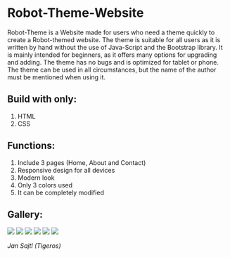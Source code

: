 # Robot-Theme-Website
Robot-Theme is a Website made for users who need a theme quickly to create a Robot-themed website. The theme is suitable for all users as it is written by hand without the use of Java-Script and the Bootstrap library. It is mainly intended for beginners, as it offers many options for upgrading and adding. The theme has no bugs and is optimized for tablet or phone. The theme can be used in all circumstances, but the name of the author must be mentioned when using it.

## Build with only:
1. HTML
2. CSS

## Functions: 
1. Include 3 pages (Home, About and Contact)
2. Responsive design for all devices
3. Modern look
4. Only 3 colors used
5. It can be completely modified

## Gallery:
![](https://i.ibb.co/C767Tgy/Screenshot-1.png)
![](https://i.ibb.co/bXLjP1S/Screenshot-2.png)
![](https://i.ibb.co/d0WB965/Screenshot-3.png)
![](https://i.ibb.co/LkXvJHW/Screenshot-4.png)
![](https://i.ibb.co/0DY5qPW/Screenshot-5.png)
![](https://i.ibb.co/0rN5gps/Screenshot-6.png)

*Jan Sajtl (Tigeros)*

